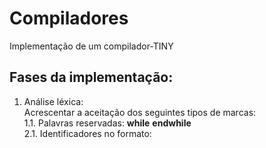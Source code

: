 # Compiladores
Implementação de um compilador-TINY

## Fases da implementação:
1. Análise léxica: <br>  Acrescentar a aceitação dos seguintes tipos de marcas:  
  1.1. Palavras reservadas: **while** **endwhile**  
  2.1. Identificadores no formato:  
